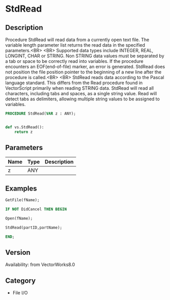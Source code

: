 # StdRead

## Description
Procedure StdRead will read data from a currently open text file. The variable length parameter list returns the read data in the specified parameters.&lt;BR&gt;
&lt;BR&gt;
Supported data types include INTEGER, REAL, LONGINT, CHAR or STRING. Non STRING data values must be separated by a tab or space to be correctly read into variables. If the procedure encounters an EOF(end-of-file) marker, an error is generated. StdRead does not position the file position pointer to the beginning of a new line after the procedure is called.&lt;BR&gt;
&lt;BR&gt;
StdRead reads data according to the Pascal language standard. This differs from the Read procedure found in VectorScript primarily when reading STRING data. StdRead will read all characters, including tabs and spaces, as a single string value. Read will detect tabs as delimiters, allowing multiple string values to be assigned to variables.

```pascal
PROCEDURE StdRead(VAR z : ANY);
```

```python

def vs.StdRead():
    return z
```

## Parameters
|Name|Type|Description|
|---|---|---|
|z|ANY||

## Examples
```pascal
GetFile(fName);

IF NOT DidCancel THEN BEGIN

Open(fName);

StdRead(partID,partName);

END;
```

## Version
Availability: from VectorWorks8.0
## Category
* File I/O

